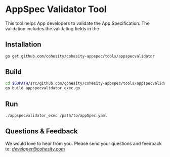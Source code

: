 AppSpec Validator Tool
=================

This tool helps App developers to validate the App Specification. 
The validation includes the validating fields in the 


## Installation

```bash
go get github.com/cohesity/cohesity-appspec/tools/appspecvalidator
```

## Build

```bash
cd $GOPATH/src/github.com/cohesity/cohesity-appspec/tools/appspecvalidator
go build appspecvalidator_exec.go
```

## Run

```bash
./appspecvalidator_exec /path/to/appSpec.yaml
```

## Questions & Feedback
We would love to hear from you. Please send your questions and feedback to: 
*developer@cohesity.com*
